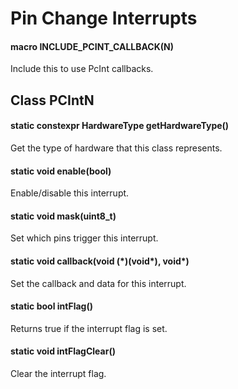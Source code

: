 # Pin Change Interrupts

#### macro INCLUDE_PCINT_CALLBACK(N)
Include this to use PcInt callbacks.

## Class PCIntN

#### static constexpr HardwareType getHardwareType()
Get the type of hardware that this class represents.

#### static void enable(bool)
Enable/disable this interrupt.

#### static void mask(uint8_t)
Set which pins trigger this interrupt.

#### static void callback(void (\*)(void\*), void\*)
Set the callback and data for this interrupt.

#### static bool intFlag()
Returns true if the interrupt flag is set.

#### static void intFlagClear()
Clear the interrupt flag.
